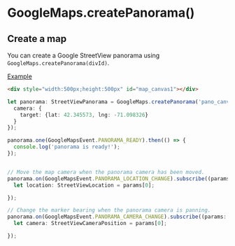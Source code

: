 # GoogleMaps.createPanorama()

## Create a map

You can create a Google StreetView panorama using `GoogleMaps.createPanorama(divId)`.

[Example](https://github.com/mapsplugin/ionic-googlemaps-quickdemo-v4/blob/master/src/app/street-view/street-view.page.ts)

```html
<div style="width:500px;height:500px" id="map_canvas1"></div>
```

```typescript
let panorama: StreetViewPanorama = GoogleMaps.createPanorama('pano_canvas', {
  camera: {
    target: {lat: 42.345573, lng: -71.098326}
  }
});

panorama.one(GoogleMapsEvent.PANORAMA_READY).then(() => {
  console.log('panorama is ready!');
});


// Move the map camera when the panorama camera has been moved.
panorama.on(GoogleMapsEvent.PANORAMA_LOCATION_CHANGE).subscribe((params:any[]) => {
  let location: StreetViewLocation = params[0];

});

// Change the marker bearing when the panorama camera is panning.
panorama.on(GoogleMapsEvent.PANORAMA_CAMERA_CHANGE).subscribe((params: any[]) => {
  let camera: StreetViewCameraPosition = params[0];

});

```
